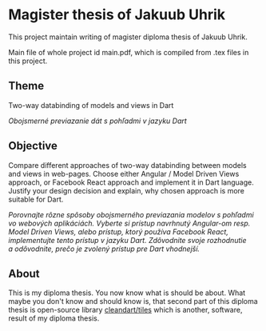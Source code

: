 # Magister thesis of Jakuub Uhrik

This project maintain writing of magister diploma thesis of Jakuub Uhrik.

Main file of whole project id main.pdf, which is compiled from .tex files in this project. 

## Theme

Two-way databinding of models and views in Dart

_Obojsmerné previazanie dát s pohľadmi v jazyku Dart_

## Objective

Compare different approaches of two-way databinding between models and views in web-pages. Choose either Angular / Model Driven Views approach, or Facebook React approach and implement it in Dart language. Justify your design decision and explain, why chosen approach is more suitable for Dart.

_Porovnajte rôzne spôsoby obojsmerného previazania modelov s pohľadmi vo webových aplikáciách. Vyberte si prístup navrhnutý  Angular-om resp. Model Driven Views, alebo prístup, ktorý používa Facebook React, implementujte tento prístup v jazyku Dart. Zdôvodnite svoje rozhodnutie a odôvodnite, prečo je zvolený prístup pre Dart vhodnejší._

## About

This is my diploma thesis. You now know what is should be about. 
What maybe you don't know and should know is, 
that second part of  this diploma thesis is open-source library [cleandart/tiles](//github.com/cleandart/tiles)
which is another, software,  result of my diploma thesis.
